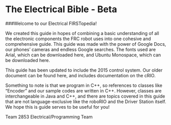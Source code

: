 # The Electrical Bible - Beta
###Welcome to our Electrical FIRSTopedia!

We created this guide in hopes of combining a basic understanding of all the electronic components the FRC robot uses into one cohesive and comprehensive guide. This guide was made with the power of Google Docs, our phones’ cameras and endless Google searches. The fonts used are Arial, which can be downloaded here, and Ubuntu Monospace, which can be downloaded here.

This guide has been updated to include the 2015 control system. Our older document can be found here, and includes documentation on the cRIO.

Something to note is that we program in C++, so references to classes like “Encoder” and our sample codes are written in C++. However, classes are interchangeable in Java and C++, and there are topics covered in this guide that are not language-exclusive like the roboRIO and the Driver Station itself. We hope this is guide serves to be useful for you!


Team 2853
Electrical/Programming Team

